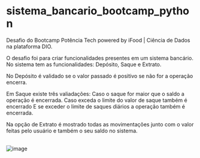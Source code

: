 # sistema_bancario_bootcamp_python
Desafio do Bootcamp Potência Tech powered by iFood | Ciência de Dados na plataforma DIO.

O desafio foi para criar funcionalidades presentes em um sistema bancário. No sistema tem as funcionalidades:  Depósito, Saque e Extrato.

No Depósito é validado se o valor passado é positivo se não for a operação encerra.

Em Saque existe três valiadações:
Caso o saque for maior que o saldo a operação é encerrada.
Caso exceda o limite do valor de saque também é encerrado 
E se exceder o limite de saques diários a operação também é encerrada.


Na opção de Extrato é mostrado todas as movimentações junto com o valor feitas pelo usuário e também o seu saldo no sistema. <br> <br>

![image](https://github.com/Devrafael112/sistema_bancario_bootcamp_python/assets/76628576/f51f10d3-15d5-4b14-a61c-b07adf27c477)
